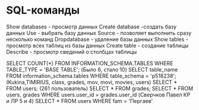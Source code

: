 # SQL-команды
Show databases - просмотр данных
Create database -создать базу данных
Use - выбрать базу данных
Source - позволяет выполнить сразу несколько команд
Dropdatabase - удаление базы данных
Show tables - просмотр всех таблиц из базы данных
Create table - создание таблицы
Describe - просмотр сведений о столбцах таблицы

SELECT COUNT(*) FROM INFORMATION_SCHEMA.TABLES WHERE TABLE_TYPE = 'BASE TABLE'; (Было 6, стало 10)
SELECT table_name FROM information_schema.tables WHERE table_schema = 'p518238'; (Kukina,TIMIRIUS, class, grades, mov, movi, movies, users)
SELECT * FROM users; (261 пользователь)
SELECT * FROM grades;
SELECT * FROM users, grades WHERE users.user_id = grades.user_id (Сверчков Павел КР и ЛР 5 и 4)
SELECT * FROM users WHERE fam = 'Пергаев'
